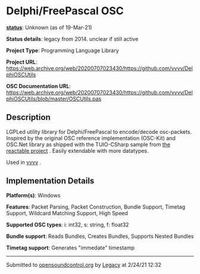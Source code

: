 # Delphi/FreePascal OSC

**[status](../implementation-status.html)**: Unknown (as of 19-Mar-21)

**Status details**: 
legacy from 2014. unclear if still active

**Project Type**: Programming Language Library

**Project URL**: <https://web.archive.org/web/20200707023430/https://github.com/vvvv/DelphiOSCUtils>

**OSC Documentation URL**: <https://web.archive.org/web/20200707023430/https://github.com/vvvv/DelphiOSCUtils/blob/master/OSCUtils.pas>

## Description

LGPLed utility library for Delphi/FreePascal to encode/decode osc-packets. Inspired by the original OSC reference implementation (OSC-Kit) and OSC.Net library as shipped with the TUIO-CSharp sample from [the reactable project](http://reactable.iua.upf.edu/?software) . Easily extendable with more datatypes. <p> Used in [vvvv](implementation/vvvv) .

## Implementation Details

**Platform(s)**: Windows

**Features**: Packet Parsing, Packet Construction, Bundle Support, Timetag Support, Wildcard Matching Support, High Speed

**Supported OSC types**: i: int32, s: string, f: float32

**Bundle support**: Reads Bundles, Creates Bundles, Supports Nested Bundles

**Timetag support**: Generates "immedate" timestamp

---
Submitted to [opensoundcontrol.org](https://opensoundcontrol.org) by [Legacy](https://web.archive.org) at 2/24/21 12:32
